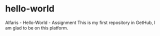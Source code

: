 # hello-world
Alfaris - Hello-World - Assignment
This is my first repository in GetHub,
I am glad to be on this platform.
